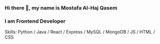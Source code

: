 ### Hi there 👋, my name is Mostafa Al-Haj Qasem
### I am Frontend Developer 

Skills: Python / Java / React / Express / MySQL / MongoDB / JS / HTML / CSS 

